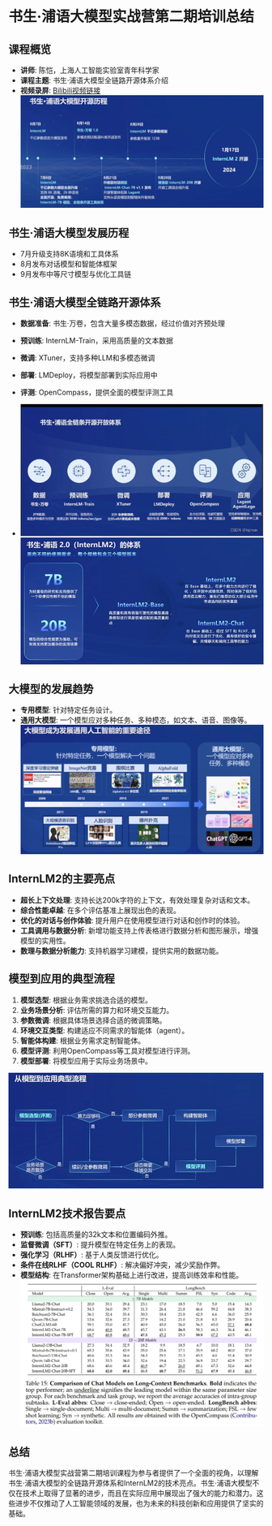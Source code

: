 # 书生·浦语大模型实战营第二期培训总结

## 课程概览
- **讲师**: 陈恺，上海人工智能实验室青年科学家
- **课程主题**: 书生·浦语大模型全链路开源体系介绍
- **视频录屏**: [Bilibili视频链接](https://www.bilibili.com/video/BV1Vx421X72D/)
![image](course_note_01.assets/349bd9a3-03fd-4229-b94b-ae594444af10.png)

## 书生·浦语大模型发展历程

- 7月升级支持8K语境和工具体系
- 8月发布对话模型和智能体框架
- 9月发布中等尺寸模型与优化工具链

## 书生·浦语大模型全链路开源体系

- **数据准备**: 书生·万卷，包含大量多模态数据，经过价值对齐预处理
- **预训练**: InternLM-Train，采用高质量的文本数据
- **微调**: XTuner，支持多种LLM和多模态微调
- **部署**: LMDeploy，将模型部署到实际应用中
- **评测**: OpenCompass，提供全面的模型评测工具

- ![image](course_note_01.assets/fe45c67e-ffac-4130-9eee-1080479c03b4.png)
  ![image](course_note_01.assets/07577558-263e-4688-88de-f20656b50b74-1711632968362-10.png)


## 大模型的发展趋势
- **专用模型**: 针对特定任务设计。
- **通用大模型**: 一个模型应对多种任务、多种模态，如文本、语音、图像等。
  ![image](course_note_01.assets/78214ed0-7978-4447-af0c-b59e84502a2e.png)


## InternLM2的主要亮点
- **超长上下文处理**: 支持长达200k字符的上下文，有效处理复杂对话和文本。
- **综合性能卓越**: 在多个评估基准上展现出色的表现。
- **优化的对话与创作体验**: 提升用户在使用模型进行对话和创作时的体验。
- **工具调用与数据分析**: 新增功能支持上传表格进行数据分析和图形展示，增强模型的实用性。
- **数理与数据分析能力**: 支持机器学习建模，提供实用的数据功能。

## 模型到应用的典型流程
1. **模型选型**: 根据业务需求挑选合适的模型。
2. **业务场景分析**: 评估所需的算力和环境交互能力。
3. **参数微调**: 根据具体场景选择合适的微调策略。
4. **环境交互类型**: 构建适应不同需求的智能体（agent）。
5. **智能体构建**: 根据业务需求定制智能体。
6. **模型评测**: 利用OpenCompass等工具对模型进行评测。
7. **模型部署**: 将模型应用于实际业务场景中。

![image](course_note_01.assets/4d6c3f24-a395-4a64-8027-90b64b48cad0.png)


## InternLM2技术报告要点
- **预训练**: 包括高质量的32k文本和位置编码外推。
- **监督微调（SFT）**: 提升模型在特定任务上的表现。
- **强化学习（RLHF）**: 基于人类反馈进行优化。
- **条件在线RLHF（COOL RLHF）**: 解决偏好冲突，减少奖励作弊。
- **模型结构**: 在Transformer架构基础上进行改进，提高训练效率和性能。
![image](course_note_01.assets/49c19bb9-31a6-428c-8c9f-8214dec97426-1711633060862-16.png)


## 总结
书生·浦语大模型实战营第二期培训课程为参与者提供了一个全面的视角，以理解书生·浦语大模型的全链路开源体系和InternLM2的技术亮点。书生·浦语大模型不仅在技术上取得了显著的进步，而且在实际应用中展现出了强大的能力和潜力。这些进步不仅推动了人工智能领域的发展，也为未来的科技创新和应用提供了坚实的基础。
